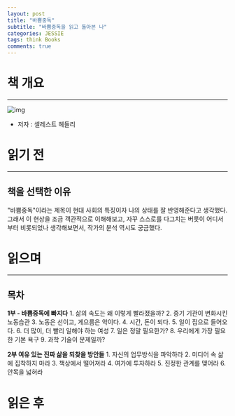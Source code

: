 ```yaml
---  
layout: post  
title: "바쁨중독"
subtitle: "바쁨중독을 읽고 돌아본 나"  
categories: JESSIE
tags: think Books
comments: true 
---  
```


# 책 개요
---
![img](https://sangminje.github.io/assets/img/books/babbuem.jpg)
<!-- ![img](../assets/img/books/babbeum.jpg) -->
- 저자 : 셀레스트 헤들리

# 읽기 전
---
## 책을 선택한 이유

"바쁨중독"이라는 제목이 현대 사회의 특징이자 나의 상태를 잘 반영해준다고 생각했다. 그래서 이 현상을 조금 객관적으로 이해해보고, 자꾸 스스로를 다그치는 버릇이 어디서부터 비롯되었나 생각해보면서, 작가의 분석 역시도 궁금했다.


# 읽으며
---


## 목차

**1부 - 바쁨중독에 빠지다**
    1. 삶의 속도는 왜 이렇게 빨라졌을까?
    2. 증기 기관이 변화시킨 노동습관
    3. 노동은 선이고, 게으름은 악이다.
    4. 시간, 돈이 되다.
    5. 일이 집으로 들어오다.
    6. 더 많이, 더 빨리 일해야 하는 여성
    7. 일은 정말 필요한가?
    8. 우리에게 가장 필요한 기본 욕구
    9. 과학 기술이 문제일까?

**2부 여유 있는 진짜 삶을 되찾을 방안들**
    1. 자신의 업무방식을 파악하라
    2. 미디어 속 삶에 집착하지 마라
    3. 책상에서 떨어져라
    4. 여가에 투자하라
    5. 진정한 관계를 맺어라
    6. 안목을 넓혀라

# 읽은 후